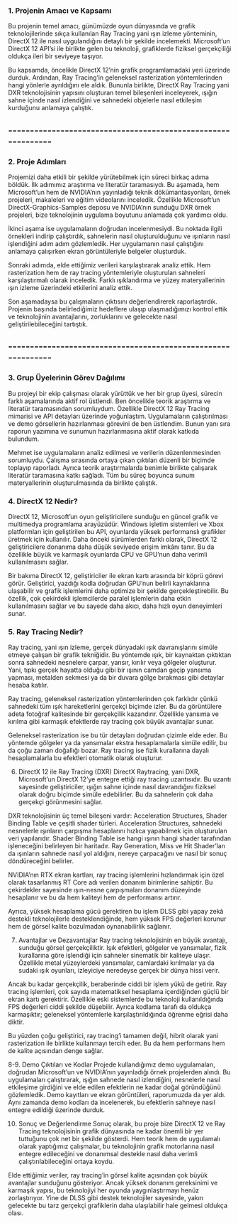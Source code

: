 ### 1. Projenin Amacı ve Kapsamı
Bu projenin temel amacı, günümüzde oyun dünyasında ve grafik teknolojilerinde sıkça kullanılan Ray Tracing yani ışın izleme yönteminin, DirectX 12 ile nasıl uygulandığını detaylı bir şekilde incelemekti. Microsoft’un DirectX 12 API’si ile birlikte gelen bu teknoloji, grafiklerde fiziksel gerçekçiliği oldukça ileri bir seviyeye taşıyor. 

Bu kapsamda, öncelikle DirectX 12’nin grafik programlamadaki yeri üzerinde durduk. Ardından, Ray Tracing’in geleneksel rasterization yöntemlerinden hangi yönlerle ayrıldığını ele aldık. Bununla birlikte, DirectX Ray Tracing yani DXR teknolojisinin yapısını oluşturan temel bileşenleri inceleyerek, ışığın sahne içinde nasıl izlendiğini ve sahnedeki objelerle nasıl etkileşim kurduğunu anlamaya çalıştık.
## -------------------------------------------------------------

### 2. Proje Adımları
Projemizi daha etkili bir şekilde yürütebilmek için süreci birkaç adıma böldük. İlk adımımız araştırma ve literatür taramasıydı. Bu aşamada, hem Microsoft’un hem de NVIDIA’nın yayınladığı teknik dökümantasyonları, örnek projeleri, makaleleri ve eğitim videolarını inceledik. Özellikle Microsoft’un DirectX-Graphics-Samples deposu ve NVIDIA’nın sunduğu DXR örnek projeleri, bize teknolojinin uygulama boyutunu anlamada çok yardımcı oldu.

İkinci aşama ise uygulamaların doğrudan incelenmesiydi. Bu noktada ilgili örnekleri indirip çalıştırdık, sahnelerin nasıl oluşturulduğunu ve ışınların nasıl işlendiğini adım adım gözlemledik. Her uygulamanın nasıl çalıştığını anlamaya çalışırken ekran görüntüleriyle belgeler oluşturduk.

Sonraki adımda, elde ettiğimiz verileri karşılaştırarak analiz ettik. Hem rasterization hem de ray tracing yöntemleriyle oluşturulan sahneleri karşılaştırmalı olarak inceledik. Farklı ışıklandırma ve yüzey materyallerinin ışın izleme üzerindeki etkilerini analiz ettik.

Son aşamadaysa bu çalışmaların çıktısını değerlendirerek raporlaştırdık. Projenin başında belirlediğimiz hedeflere ulaşıp ulaşmadığımızı kontrol ettik ve teknolojinin avantajlarını, zorluklarını ve gelecekte nasıl geliştirilebileceğini tartıştık.
## -------------------------------------------------------------

### 3. Grup Üyelerinin Görev Dağılımı
Bu projeyi bir ekip çalışması olarak yürüttük ve her bir grup üyesi, sürecin farklı aşamalarında aktif rol üstlendi. Ben öncelikle teorik araştırma ve literatür taramasından sorumluydum. Özellikle DirectX 12 Ray Tracing mimarisi ve API detayları üzerinde yoğunlaştım. Uygulamaların çalıştırılması ve demo görsellerin hazırlanması görevini de ben üstlendim. Bunun yanı sıra raporun yazımına ve sunumun hazırlanmasına aktif olarak katkıda bulundum.

Mehmet ise uygulamaların analiz edilmesi ve verilerin düzenlenmesinden sorumluydu. Çalışma sırasında ortaya çıkan çıktıları düzenli bir biçimde toplayıp raporladı. Ayrıca teorik araştırmalarda benimle birlikte çalışarak literatür taramasına katkı sağladı. Tüm bu süreç boyunca sunum materyallerinin oluşturulmasında da birlikte çalıştık.

### 4. DirectX 12 Nedir?
DirectX 12, Microsoft’un oyun geliştiricilere sunduğu en güncel grafik ve multimedya programlama arayüzüdür. Windows işletim sistemleri ve Xbox platformları için geliştirilen bu API, oyunlarda yüksek performanslı grafikler üretmek için kullanılır. Daha önceki sürümlerden farklı olarak, DirectX 12 geliştiricilere donanıma daha düşük seviyede erişim imkânı tanır. Bu da özellikle büyük ve karmaşık oyunlarda CPU ve GPU’nun daha verimli kullanılmasını sağlar.

Bir bakıma DirectX 12, geliştiriciler ile ekran kartı arasında bir köprü görevi görür. Geliştirici, yazdığı kodla doğrudan GPU’nun belirli kaynaklarına ulaşabilir ve grafik işlemlerini daha optimize bir şekilde gerçekleştirebilir. Bu özellik, çok çekirdekli işlemcilerde paralel işlemlerin daha etkin kullanılmasını sağlar ve bu sayede daha akıcı, daha hızlı oyun deneyimleri sunar.

### 5. Ray Tracing Nedir?
Ray tracing, yani ışın izleme, gerçek dünyadaki ışık davranışlarını simüle etmeye çalışan bir grafik tekniğidir. Bu yöntemde ışık, bir kaynaktan çıktıktan sonra sahnedeki nesnelere çarpar, yansır, kırılır veya gölgeler oluşturur. Yani, tıpkı gerçek hayatta olduğu gibi bir ışının camdan geçip yansıma yapması, metalden sekmesi ya da bir duvara gölge bırakması gibi detaylar hesaba katılır.

Ray tracing, geleneksel rasterization yöntemlerinden çok farklıdır çünkü sahnedeki tüm ışık hareketlerini gerçekçi biçimde izler. Bu da görüntülere adeta fotoğraf kalitesinde bir gerçekçilik kazandırır. Özellikle yansıma ve kırılma gibi karmaşık efektlerde ray tracing çok büyük avantajlar sunar.

Geleneksel rasterization ise bu tür detayları doğrudan çizimle elde eder. Bu yöntemde gölgeler ya da yansımalar ekstra hesaplamalarla simüle edilir, bu da çoğu zaman doğallığı bozar. Ray tracing ise fizik kurallarına dayalı hesaplamalarla bu efektleri otomatik olarak oluşturur.

6. DirectX 12 ile Ray Tracing (DXR)
DirectX Raytracing, yani DXR, Microsoft’un DirectX 12’ye entegre ettiği ray tracing uzantısıdır. Bu uzantı sayesinde geliştiriciler, ışığın sahne içinde nasıl davrandığını fiziksel olarak doğru biçimde simüle edebilirler. Bu da sahnelerin çok daha gerçekçi görünmesini sağlar.

DXR teknolojisinin üç temel bileşeni vardır: Acceleration Structures, Shader Binding Table ve çeşitli shader türleri. Acceleration Structures, sahnedeki nesnelerle ışınların çarpışma hesaplarını hızlıca yapabilmek için oluşturulan veri yapılarıdır. Shader Binding Table ise hangi ışının hangi shader tarafından işleneceğini belirleyen bir haritadır. Ray Generation, Miss ve Hit Shader’ları da ışınların sahnede nasıl yol aldığını, nereye çarpacağını ve nasıl bir sonuç döndüreceğini belirler.

NVIDIA’nın RTX ekran kartları, ray tracing işlemlerini hızlandırmak için özel olarak tasarlanmış RT Core adı verilen donanım birimlerine sahiptir. Bu çekirdekler sayesinde ışın-nesne çarpışmaları donanım düzeyinde hesaplanır ve bu da hem kaliteyi hem de performansı artırır.

Ayrıca, yüksek hesaplama gücü gerektiren bu işlem DLSS gibi yapay zekâ destekli teknolojilerle desteklendiğinde, hem yüksek FPS değerleri korunur hem de görsel kalite bozulmadan oynanabilirlik sağlanır.

7. Avantajlar ve Dezavantajlar
Ray tracing teknolojisinin en büyük avantajı, sunduğu görsel gerçekçiliktir. Işık efektleri, gölgeler ve yansımalar, fizik kurallarına göre işlendiği için sahneler sinematik bir kaliteye ulaşır. Özellikle metal yüzeylerdeki yansımalar, camlardaki kırılmalar ya da sudaki ışık oyunları, izleyiciye neredeyse gerçek bir dünya hissi verir.

Ancak bu kadar gerçekçilik, beraberinde ciddi bir işlem yükü de getirir. Ray tracing işlemleri, çok sayıda matematiksel hesaplama içerdiğinden güçlü bir ekran kartı gerektirir. Özellikle eski sistemlerde bu teknoloji kullanıldığında FPS değerleri ciddi şekilde düşebilir. Ayrıca kodlama tarafı da oldukça karmaşıktır; geleneksel yöntemlerle karşılaştırıldığında öğrenme eğrisi daha diktir.

Bu yüzden çoğu geliştirici, ray tracing’i tamamen değil, hibrit olarak yani rasterization ile birlikte kullanmayı tercih eder. Bu da hem performans hem de kalite açısından denge sağlar.

8-9. Demo Çıktıları ve Kodlar
Projede kullandığımız demo uygulamaları, doğrudan Microsoft’un ve NVIDIA’nın yayınladığı örnek projelerden alındı. Bu uygulamaları çalıştırarak, ışığın sahnede nasıl izlendiğini, nesnelerle nasıl etkileşime girdiğini ve elde edilen efektlerin ne kadar doğal göründüğünü gözlemledik. Demo kayıtları ve ekran görüntüleri, raporumuzda da yer aldı. Aynı zamanda demo kodları da incelenerek, bu efektlerin sahneye nasıl entegre edildiği üzerinde durduk.

10. Sonuç ve Değerlendirme
Sonuç olarak, bu proje bize DirectX 12 ve Ray Tracing teknolojisinin grafik dünyasında ne kadar önemli bir yer tuttuğunu çok net bir şekilde gösterdi. Hem teorik hem de uygulamalı olarak yaptığımız çalışmalar, bu teknolojinin grafik motorlarına nasıl entegre edileceğini ve donanımsal destekle nasıl daha verimli çalıştırılabileceğini ortaya koydu.

Elde ettiğimiz veriler, ray tracing’in görsel kalite açısından çok büyük avantajlar sunduğunu gösteriyor. Ancak yüksek donanım gereksinimi ve karmaşık yapısı, bu teknolojiyi her oyunda yaygınlaştırmayı henüz zorlaştırıyor. Yine de DLSS gibi destek teknolojiler sayesinde, yakın gelecekte bu tarz gerçekçi grafiklerin daha ulaşılabilir hale gelmesi oldukça olası.